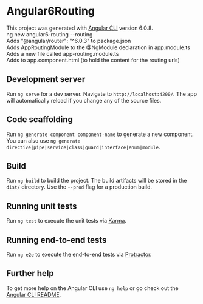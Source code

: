 # Angular6Routing

This project was generated with [Angular CLI](https://github.com/angular/angular-cli) version 6.0.8.  
ng new angular6-routing --routing  
Adds "@angular/router": "^6.0.3" to package.json  
Adds AppRoutingModule to the @NgModule declaration in app.module.ts  
Adds a new file called app-routing.module.ts  
Adds <router-outlet></router-outlet> to app.component.html (to hold the content for the routing urls)  

## Development server

Run `ng serve` for a dev server. Navigate to `http://localhost:4200/`. The app will automatically reload if you change any of the source files.

## Code scaffolding

Run `ng generate component component-name` to generate a new component. You can also use `ng generate directive|pipe|service|class|guard|interface|enum|module`.

## Build

Run `ng build` to build the project. The build artifacts will be stored in the `dist/` directory. Use the `--prod` flag for a production build.

## Running unit tests

Run `ng test` to execute the unit tests via [Karma](https://karma-runner.github.io).

## Running end-to-end tests

Run `ng e2e` to execute the end-to-end tests via [Protractor](http://www.protractortest.org/).

## Further help

To get more help on the Angular CLI use `ng help` or go check out the [Angular CLI README](https://github.com/angular/angular-cli/blob/master/README.md).
